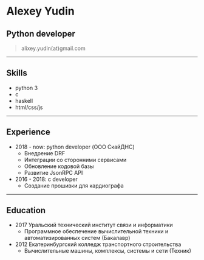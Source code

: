 # Alexey Yudin
## Python developer

> alixey.yudin(at)gmail.com

---

## Skills
- python 3
- c
- haskell
- html/css/js

---
## Experience
- 2018 - now: python developer (ООО СкайДНС)
    * Внедрение DRF
    * Интеграции со сторонними сервисами
    * Обновление кодовой базы 
    * Развитие JsonRPC API
- 2016 - 2018: c developer
    * Создание прошивки для кардиографа

---
## Education
- 2017 Уральский технический институт связи и информатики
    - Программное обеспечение вычислительной техники и автоматизированных систем (Бакалавр)
- 2012 Екатеринбургский колледж транспортного строительства
    - Вычислительные машины, комплексы, системы и сети (Техник)
